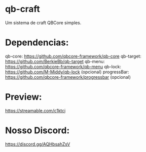 # qb-craft
Um sistema de craft QBCore simples.

# Dependencias:
qb-core: https://github.com/qbcore-framework/qb-core
qb-target: https://github.com/BerkieBb/qb-target
qb-menu: https://github.com/qbcore-framework/qb-menu
qb-lock: https://github.com/M-Middy/qb-lock (opcional)
progressBar: https://github.com/qbcore-framework/progressbar (opcional)

# Preview:
https://streamable.com/c1ktcj

# Nosso Discord:
https://discord.gg/AQHbsahZsV
